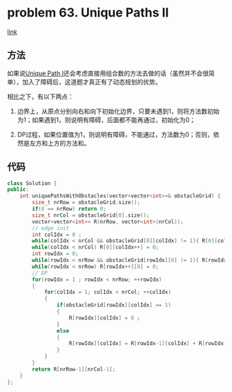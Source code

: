 # problem 63. Unique Paths II

[link](https://leetcode.com/problems/unique-paths-ii/)

## 方法

如果说[Unique Path I](prob62uniquepaths.md)还会考虑直接用组合数的方法去做的话（虽然并不会很简单），加入了障碍后，这道题才真正有了动态规划的优势。

相比之下，有以下两点：

1. 边界上，从原点分别向右和向下初始化边界，只要未遇到1，则将方法数初始为1；如果遇到1，则说明有障碍，后面都不能再通过，初始化为0；

2. DP过程，如果位置值为1，则说明有障碍，不能通过，方法数为0；否则，依然是左方和上方的方法和。

## 代码

```C++
class Solution {
public:
    int uniquePathsWithObstacles(vector<vector<int>>& obstacleGrid) {
        size_t nrRow = obstacleGrid.size();
        if(0 == nrRow) return 0;
        size_t nrCol = obstacleGrid[0].size();
        vector<vector<int>> R(nrRow, vector<int>(nrCol));
        // edge init
        int colIdx = 0 ;
        while(colIdx < nrCol && obstacleGrid[0][colIdx] != 1){ R[0][colIdx++] = 1 ; }
        while(colIdx < nrCol) R[0][colIdx++] = 0;
        int rowIdx = 0;
        while(rowIdx < nrRow && obstacleGrid[rowIdx][0] != 1){ R[rowIdx++][0] = 1; }
        while(rowIdx < nrRow) R[rowIdx++][0] = 0;
        // DP
        for(rowIdx = 1 ; rowIdx < nrRow; ++rowIdx)
        {
            for(colIdx = 1; colIdx < nrCol; ++colIdx)
            {
                if(obstacleGrid[rowIdx][colIdx] == 1)
                {
                    R[rowIdx][colIdx] = 0 ;
                }
                else
                {
                    R[rowIdx][colIdx] = R[rowIdx-1][colIdx] + R[rowIdx][colIdx-1];
                }
            }
        }
        return R[nrRow-1][nrCol-1];
    }
};
```